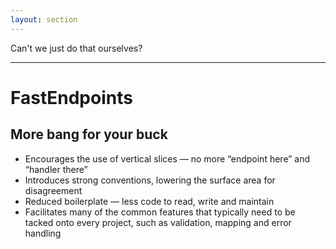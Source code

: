 ```yaml
---
layout: section
---
```


<div class="text-size-4xl mx-30">
  Can't we just do that ourselves?
</div>

<!-- 
And, it's at this point that it's worth asking a very valid question, which is "can't we just do that ourselves?"

And sure, it's not too difficult to simply register a bunch of different endpoints in different files.

We've kind of solved that whole problem that I was talking about, _and_ avoided the need to bring in an additional dependency, right?

I can certainly accept that as an argument. I can't guarantee that FastEndpoints won't be the next FluentAssertions or MediatR. Even if it's printed on a shirt.

That particular argument aside, I believe that FastEndpoints offers enough additional features and benefits that it is absolutely worth considering using.
 -->

---

<h1>FastEndpoints</h1>
<h2>More bang for your buck</h2>

<ul class="content">
  <li>Encourages the use of vertical slices — no more “endpoint here” and “handler there”</li>
  <li>Introduces strong conventions, lowering the surface area for disagreement</li>
  <li>Reduced boilerplate — less code to read, write and maintain</li>
  <li>Facilitates many of the common features that typically need to be tacked onto every project, such as validation, mapping and error handling</li>
</ul>

<!-- 
At a very high level, and starting from the less specific to FastEndpoints but still a noteworthy benefit that it brings, there is a very strong encouragement of the use of vertical slices.

Personally, this one ticks off a bit of an annoyance of mine with regards to the typical architecture I've encountered, where to implement a basic feature or even slightly modify some code requires opening a slew of files from across multiple projects.

FastEndpoints introduces opinionated ways of doing things. While there are options on how exactly to hold parts of it, for the most part it feels like there is a "right" way to do things.

This is something I've slowly come around to.

I've often disliked tools or frameworks that are opinionated in ways that I find disagreeable, but I've never been able to find an argument against having them in a codebase.

Couple that with FastEndpoint's concise implementation, and the surface area for disagreements on written code is far lower &mdash; which is one of the things I often strive for in any codebase.

And the thing that we're going to dive into in a bit more detail, is the various features that FastEndpoints offers straight out of the box.
 -->
